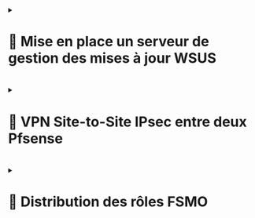 <details>
<summary><h1>🎯 Mise en place un serveur de gestion des mises à jour WSUS<h1></summary>

## 📑 Voici les étapes : 

![Capture d'écran 2025-01-22 150019](https://github.com/user-attachments/assets/9fce6d9c-9cbe-4ebe-a72e-ca04f4a03020)<br><br>   

![Capture d'écran 2025-01-22 150032](https://github.com/user-attachments/assets/fde0d1a5-bbee-44c1-a340-6e1223b68fe6)<br><br>     

![Capture d'écran 2025-01-22 150041](https://github.com/user-attachments/assets/d287e546-1e60-4fc9-9ca6-b0600efc90ac)<br><br>     

![Capture d'écran 2025-01-22 150055](https://github.com/user-attachments/assets/10451b4f-e2dc-4cc5-9eab-8bd68ed46424)<br><br>    

![Capture d'écran 2025-01-22 150111](https://github.com/user-attachments/assets/e94ddeec-c9b9-48ac-b2da-c4b9edbba468)<br><br>    

![Capture d'écran 2025-01-22 150828](https://github.com/user-attachments/assets/313fbd01-fb1e-4cae-a1bc-b23c85001149)<br><br>    

![Capture d'écran 2025-01-22 150853](https://github.com/user-attachments/assets/4862a6bf-71af-47bd-ad35-fb0c00912ee7)<br><br>     

![Capture d'écran 2025-01-22 150901](https://github.com/user-attachments/assets/6045ca8f-bb81-4e82-920e-2ef7f0ee7025)<br><br>     

![Capture d'écran 2025-01-22 151007](https://github.com/user-attachments/assets/8d260261-8f28-45b1-8462-c0cff5fcea42)<br><br>    

![Capture d'écran 2025-01-22 151026](https://github.com/user-attachments/assets/394e20aa-8098-4c73-9f97-a39070fb34be)<br><br>     

![Capture d'écran 2025-01-22 151052](https://github.com/user-attachments/assets/a1f44a20-f0ab-4ddb-804b-b13ad86a4ab6)<br><br>     

![Capture d'écran 2025-01-22 151221](https://github.com/user-attachments/assets/cbad9fb7-af77-41dd-abc5-d9657482ba9c)<br><br>     


## 📑 *Cette étape est très longue, le serveur se synchronise*


![Capture d'écran 2025-01-22 154151](https://github.com/user-attachments/assets/397d255c-3cdb-485a-86f3-3bf5f2380925)<br><br>    

</details>

<details>
<summary><h1>🎯 VPN Site-to-Site IPsec entre deux Pfsense<h1></summary>  


### 📑 *Suite à un partenariat entre ``BILLU`` et ``SPACE-ZEDE``, il a été décidé d'un commun accord de créer un VPN site-to-site. Nous avons utilisé IPSEC (Internet Protocol Security) sur notre routeur firewall PfSense.*

---

### ▶️ PHASE 1 :

![Capture d'écran 2025-01-22 165317](https://github.com/user-attachments/assets/35a18a7a-d2fe-4a3e-8d4d-942806e216c2)<br><br>     

![Capture d'écran 2025-01-22 165707](https://github.com/user-attachments/assets/d968f45e-99ca-4fab-986f-05cb8e5e7edb)<br><br>     

![Capture d'écran 2025-01-22 170139](https://github.com/user-attachments/assets/83a768cd-41dd-473c-b3c8-6f63e599397d)<br><br>     
  
![Capture d'écran 2025-01-22 170350](https://github.com/user-attachments/assets/e6302ce0-45d6-4d70-a723-3e68de11a2e8)<br><br>     

![Capture d'écran 2025-01-22 170434](https://github.com/user-attachments/assets/139b4f9f-0216-4fee-85cc-991e8fa524a5)<br><br>     

![Capture d'écran 2025-01-22 170631](https://github.com/user-attachments/assets/9bd9b6d0-b992-4df1-b29e-2767db26f11d)<br><br>     

---

### ▶️ PHASE 2 : 
![Capture d'écran 2025-01-22 172146](https://github.com/user-attachments/assets/c2a0f8f1-094c-4ece-9941-4a17acd17337)<br><br>     

![Capture d'écran 2025-01-22 172652](https://github.com/user-attachments/assets/a2e14284-0171-48ad-a80d-f1594ca7984e)<br><br>     

![Capture d'écran 2025-01-22 173231](https://github.com/user-attachments/assets/5fcf2176-df85-4361-8766-f49c9de5faca)<br><br>    

---

### ▶️ PARAMÉTRAGE D'UNE RÈGLE : 

![Capture d'écran 2025-01-22 175211](https://github.com/user-attachments/assets/b6416cac-cb4e-44e5-b04e-891865387fb0)<br><br>   

![Capture d'écran 2025-01-22 175234](https://github.com/user-attachments/assets/878d5698-cc80-48f4-a696-c5aa5f1c916f)<br><br>   

### ▶️ VERIFICATION CONNECTIVITE :  

![Capture d'écran 2025-01-23 083122](https://github.com/user-attachments/assets/8dd10afc-1571-41bd-973d-ef57deaf5c43)

</details>


<details>
<summary><h1>🎯 Distribution des rôles FSMO<h1></summary>  

### **Vérification des rôles sur le serveur principal**  
![Capture d'écran 2025-01-24 101917](https://github.com/user-attachments/assets/a4db6424-558d-43d4-a4b4-627c53b836e1)  
### **Lancement de l'outil de répartition des rôles : ``ntdsutils.exe``**
![Capture d'écran 2025-01-24 103228](https://github.com/user-attachments/assets/6b715976-a955-4567-9485-b3329e9ba08d)  
![Capture d'écran 2025-01-24 103658](https://github.com/user-attachments/assets/a3c8e94b-a485-4c04-aea5-c44d8385531c)  



</details>




